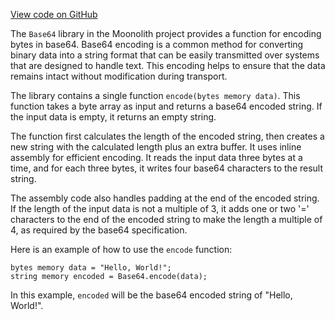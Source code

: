 [View code on GitHub](https://github.com/LaGuerrePiece/moonolith/blob/master/contracts/Base64.sol)

The `Base64` library in the Moonolith project provides a function for encoding bytes in base64. Base64 encoding is a common method for converting binary data into a string format that can be easily transmitted over systems that are designed to handle text. This encoding helps to ensure that the data remains intact without modification during transport.

The library contains a single function `encode(bytes memory data)`. This function takes a byte array as input and returns a base64 encoded string. If the input data is empty, it returns an empty string.

The function first calculates the length of the encoded string, then creates a new string with the calculated length plus an extra buffer. It uses inline assembly for efficient encoding. It reads the input data three bytes at a time, and for each three bytes, it writes four base64 characters to the result string. 

The assembly code also handles padding at the end of the encoded string. If the length of the input data is not a multiple of 3, it adds one or two '=' characters to the end of the encoded string to make the length a multiple of 4, as required by the base64 specification.

Here is an example of how to use the `encode` function:

```solidity
bytes memory data = "Hello, World!";
string memory encoded = Base64.encode(data);
```

In this example, `encoded` will be the base64 encoded string of "Hello, World!".
